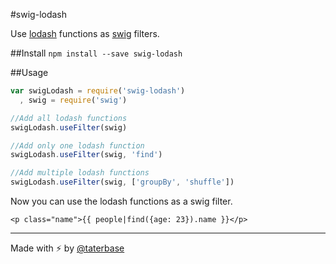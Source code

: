 #swig-lodash

Use [lodash](http://lodash.com) functions as [swig](http://paularmstrong.github.io/swig/) filters.

##Install
`npm install --save swig-lodash`

##Usage

```javascript
var swigLodash = require('swig-lodash')
  , swig = require('swig')

//Add all lodash functions
swigLodash.useFilter(swig)

//Add only one lodash function
swigLodash.useFilter(swig, 'find')

//Add multiple lodash functions
swigLodash.useFilter(swig, ['groupBy', 'shuffle'])
```

Now you can use the lodash functions as a swig filter.

```swig
<p class="name">{{ people|find({age: 23}).name }}</p>
```

___

Made with ⚡️ by [@taterbase](https://twitter.com/taterbase)

